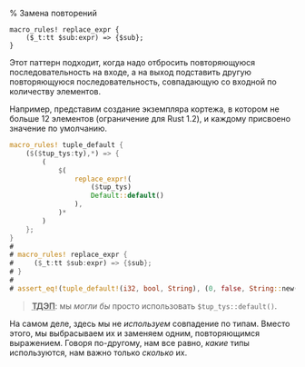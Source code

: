 % Замена повторений

```ignore
macro_rules! replace_expr {
    ($_t:tt $sub:expr) => {$sub};
}
```

Этот паттерн подходит, когда надо отбросить повторяющуюся последовательность на
входе, а на выход подставить другую повторяющуюся последовательность,
совпадающую со входной по количеству элементов.

Например, представим создание экземпляра кортежа, в котором не больше 12
элементов (ограничение для Rust 1.2), и каждому присвоено значение по умолчанию.

```rust
macro_rules! tuple_default {
    ($($tup_tys:ty),*) => {
        (
            $(
                replace_expr!(
                    ($tup_tys)
                    Default::default()
                ),
            )*
        )
    };
}
# 
# macro_rules! replace_expr {
#     ($_t:tt $sub:expr) => {$sub};
# }
# 
# assert_eq!(tuple_default!(i32, bool, String), (0, false, String::new()));
```

> **<abbr title="Только для этого примера">ТДЭП</abbr>**: мы *могли бы* просто
использовать `$tup_tys::default()`.

На самом деле, здесь мы не *используем* совпадение по типам. Вместо этого, мы
выбрасываем их и заменяем одним, повторяющимся выражением. Говоря по-другому,
нам все равно, *какие* типы используются, нам важно только *сколько* их.
